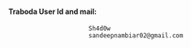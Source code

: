 #### Traboda User Id and mail:
                          Sh4d0w
                          sandeepnambiar02@gmail.com
